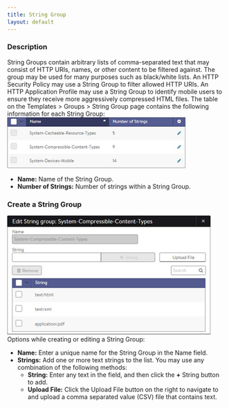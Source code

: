 ```yaml
---
title: String Group
layout: default
---
```

### Description

String Groups contain arbitrary lists of comma-separated text that may consist of HTTP URIs, names, or other content to be filtered against. The group may be used for many purposes such as black/white lists. An HTTP Security Policy may use a String Group to filter allowed HTTP URIs. An HTTP Application Profile may use a String Group to identify mobile users to ensure they receive more aggressively compressed HTML files. The table on the Templates > Groups > String Group page contains the following information for each String Group:
<a href="img/template_groups_string_tab.jpg"><img class="alignnone wp-image-1340" src="img/template_groups_string_tab.jpg" alt="template_groups_string_tab" width="412" height="117"></a>

* **Name:** Name of the String Group.
* **Number of Strings:** Number of strings within a String Group. 

<a name="stringgroupcreate"></a>

### Create a String Group

<a href="img/template_groups_string_create-edit.jpg"><img class="alignnone wp-image-1341" src="img/template_groups_string_create-edit.jpg" alt="template_groups_string_create-edit" width="470" height="274"></a>
Options while creating or editing a String Group:

* **Name:** Enter a unique name for the String Group in the Name field.
* **Strings:** Add one or more text strings to the list. You may use any combination of the following methods:
    * **String:** Enter any text in the field, and then click the **+** String button to add.
    * **Upload File:** Click the Upload File button on the right to navigate to and upload a comma separated value (CSV) file that contains text. 